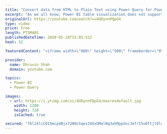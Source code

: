 ```yaml
---
title: "Convert data from HTML to Plain Text using Power Query for Power BI Table Visualization"
excerpt: "As we all know, Power BI table visualization does not support HTML generation. So, we need to convert our HTML text to Plain text.   With the help of Power Query function, we can easily remove HTML tags from the Text in Power Query. To implement that we need to use function HTML.table() in Power Query."
originalUrl: https://youtube.com/watch?v=4UDynnPQpG4
type: video
price: Free
length: PT3M40S
publishedDateTime: 2020-05-28T15:05:52Z
heat: 52

featuredContent: "<iframe width=\"800\" height=\"500\" frameborder=\"0\" src=\"https://www.youtube.com/embed/4UDynnPQpG4\" allow=\"accelerometer; autoplay; encrypted-media; gyroscope; picture-in-picture\" allowfullscreen></iframe>"

provider:
  name: Dhruvin Shah
  domain: youtube.com

topics:
  - Power BI
  - Power Query

images:
  - url: https://i.ytimg.com/vi/4UDynnPQpG4/maxresdefault.jpg
    width: 1280
    height: 720
    isCached: true

secured: "f6l24liCD15mcp4Bjx72N9sSqex24XxOMalNq3w5MppVncJmfrI5o0ftjl0lame8/k6Ny8pAux9ExVbNt7fdQAHuAzH+a7VHfN5evyMv/2Nlp2J/PFPicaBl6SrR5MRcAuVfIa529AsYfnRWgkNeGihZwjQEIjnMBx7iqSODkWGtZGR9vf+OCFxd0yZoKM7GNkUgu5q6xBEwNSQYG1uUAo+QqmaOPGuXa+QBBT0EfvzbHEUbhH1CGwRMops4/uNEyYX+7rGoRw1btCd/MoqMh5H6G80emg+1/uzbm4LUb+3PwEntkcQ4tJfnLHoqN7b8CotR27LP1o298rRLbXJmpVxkgO53O0gc8C3hzLlcFdOp0ptFYvMyu2IEg79sgIvvL9DvE3IzbVYP73fFPIefsg9t+5LgH/pCLU8DksfR+Fs=;z/qLns4F/UFzcjmhc2xTTw=="
---
```


